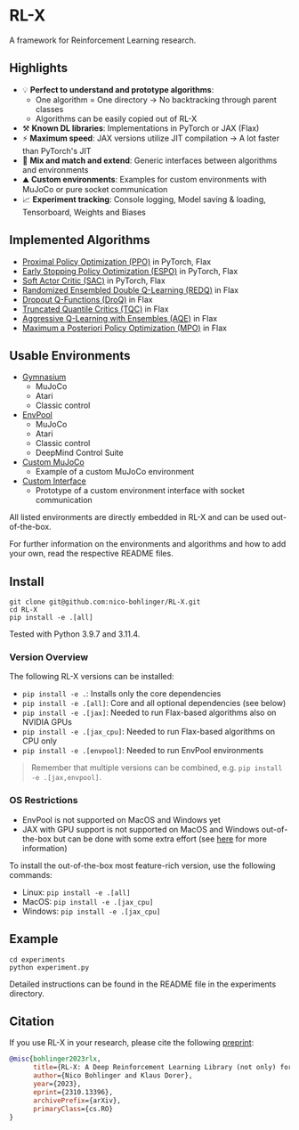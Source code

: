 # RL-X

A framework for Reinforcement Learning research.


## Highlights

- 💡 **Perfect to understand and prototype algorithms**:
    - One algorithm = One directory -> No backtracking through  parent classes
    - Algorithms can be easily copied out of RL-X
- ⚒️ **Known DL libraries**: Implementations in PyTorch or JAX (Flax)
- ⚡ **Maximum speed**: JAX versions utilize JIT compilation -> A lot faster than PyTorch's JIT
- 🧪 **Mix and match and extend**: Generic interfaces between algorithms and environments
- ⛰️​ **Custom environments**: Examples for custom environments with MuJoCo or pure socket communication
- 📈 **Experiment tracking**: Console logging, Model saving & loading, Tensorboard, Weights and Biases


## Implemented Algorithms
- [Proximal Policy Optimization (PPO)](https://arxiv.org/abs/1707.06347) in PyTorch, Flax
- [Early Stopping Policy Optimization (ESPO)](https://arxiv.org/abs/2202.00079) in PyTorch, Flax
- [Soft Actor Critic (SAC)](https://arxiv.org/abs/1801.01290) in PyTorch, Flax
- [Randomized Ensembled Double Q-Learning (REDQ)](https://arxiv.org/abs/2101.05982) in Flax
- [Dropout Q-Functions (DroQ)](https://arxiv.org/abs/2110.02034) in Flax
- [Truncated Quantile Critics (TQC)](https://arxiv.org/abs/2005.04269) in Flax
- [Aggressive Q-Learning with Ensembles (AQE)](https://arxiv.org/abs/2111.09159) in Flax
- [Maximum a Posteriori Policy Optimization (MPO)](https://arxiv.org/pdf/1806.06920) in Flax


## Usable Environments
- [Gymnasium](https://github.com/Farama-Foundation/Gymnasium)
    - MuJoCo
    - Atari
    - Classic control
- [EnvPool](https://github.com/sail-sg/envpool)
    - MuJoCo
    - Atari
    - Classic control
    - DeepMind Control Suite
- [Custom MuJoCo](https://github.com/nico-bohlinger/RL-X/tree/master/rl_x/environments/custom_mujoco)
    - Example of a custom MuJoCo environment
- [Custom Interface](https://github.com/nico-bohlinger/RL-X/tree/master/rl_x/environments/custom_interface)
    - Prototype of a custom environment interface with socket communication

All listed environments are directly embedded in RL-X and can be used out-of-the-box.

For further information on the environments and algorithms and how to add your own, read the respective README files.


## Install

```
git clone git@github.com:nico-bohlinger/RL-X.git
cd RL-X
pip install -e .[all]
```

Tested with Python 3.9.7 and 3.11.4.

### Version Overview
The following RL-X versions can be installed:
- ```pip install -e .```: Installs only the core dependencies
- ```pip install -e .[all]```: Core and all optional dependencies (see below)
- ```pip install -e .[jax]```: Needed to run Flax-based algorithms also on NVIDIA GPUs
- ```pip install -e .[jax_cpu]```: Needed to run Flax-based algorithms on CPU only
- ```pip install -e .[envpool]```: Needed to run EnvPool environments

> Remember that multiple versions can be combined, e.g. ```pip install -e .[jax,envpool]```.

### OS Restrictions
- EnvPool is not supported on MacOS and Windows yet
- JAX with GPU support is not supported on MacOS and Windows out-of-the-box but can be done with some extra effort (see [here](https://github.com/google/jax) for more information)

To install the out-of-the-box most feature-rich version, use the following commands:
- Linux: ```pip install -e .[all]```
- MacOS: ```pip install -e .[jax_cpu]```
- Windows: ```pip install -e .[jax_cpu]```


## Example
```
cd experiments
python experiment.py
```
Detailed instructions can be found in the README file in the experiments directory.


## Citation
If you use RL-X in your research, please cite the following [preprint](https://arxiv.org/abs/2310.13396):
```bibtex
@misc{bohlinger2023rlx,
      title={RL-X: A Deep Reinforcement Learning Library (not only) for RoboCup}, 
      author={Nico Bohlinger and Klaus Dorer},
      year={2023},
      eprint={2310.13396},
      archivePrefix={arXiv},
      primaryClass={cs.RO}
}
```